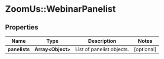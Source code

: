 # ZoomUs::WebinarPanelist

## Properties
Name | Type | Description | Notes
------------ | ------------- | ------------- | -------------
**panelists** | **Array&lt;Object&gt;** | List of panelist objects. | [optional] 


